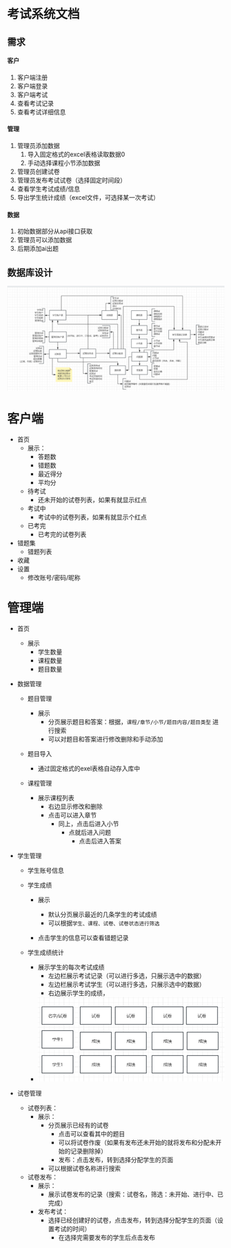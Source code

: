# 考试系统文档

## 需求

#### 客户

1. 客户端注册
2. 客户端登录
3. 客户端考试
4. 查看考试记录
5. 查看考试详细信息

#### 管理

1. 管理员添加数据
    1. 导入固定格式的excel表格读取数据0
    2. 手动选择课程小节添加数据
2. 管理员创建试卷
3. 管理员发布考试试卷（选择固定时间段）
4. 查看学生考试成绩/信息
5. 导出学生统计成绩（excel文件，可选择某一次考试）

#### 数据

1. 初始数据部分从api接口获取
2. 管理员可以添加数据
3. 后期添加ai出题

## 数据库设计
![databaseImage](./images/考试系统数据库设计.png)

# 客户端

* 首页
  * 展示：
    * 答题数
    * 错题数
    * 最近得分
    * 平均分
  * 待考试
    * 还未开始的试卷列表，如果有就显示红点
  * 考试中
    * 考试中的试卷列表，如果有就显示个红点
  * 已考完
    * 已考完的试卷列表
* 错题集
  * 错题列表
* 收藏
* 设置
  * 修改账号/密码/昵称



# 管理端

* 首页
  * 展示
    * 学生数量
    * 课程数量
    * 题目数量

* 数据管理

  * 题目管理
    * 展示
      * 分页展示题目和答案：根据，`课程/章节/小节/题目内容/题目类型` 进行搜索
      * 可以对题目和答案进行修改删除和手动添加
  * 题目导入
    * 通过固定格式的exel表格自动存入库中

  * 课程管理
    * 展示课程列表
      * 右边显示修改和删除
      * 点击可以进入章节
        * 同上，点击后进入小节
          * 点就后进入问题
            * 点击后进入答案

* 学生管理

  * 学生账号信息

  * 学生成绩

    * 展示
      * 默认分页展示最近的几条学生的考试成绩
      * 可以根据`学生、课程、试卷、试卷状态进行筛选`

    * 点击学生的信息可以查看错题记录

  * 学生成绩统计

    * 展示学生的每次考试成绩
      * 左边栏展示考试记录（可以进行多选，只展示选中的数据）
      * 左边栏展示考试学生（可以进行多选，只展示选中的数据）
      * 右边展示学生的成绩，
    * ![导出成绩格式](./images/Snipaste_2025-03-13_09-48-07.png)

* 试卷管理

  * 试卷列表：
    * 展示：
      * 分页展示已经有的试卷
        * 点击可以查看其中的题目
        * 可以将试卷作废（如果有发布还未开始的就将发布和分配未开始的记录删除掉）
        * 发布：点击发布，转到选择分配学生的页面
      * 可以根据试卷名称进行搜索
  * 试卷发布：
    * 展示：
      * 展示试卷发布的记录（搜索：试卷名，筛选：未开始、进行中、已完成）
    * 发布考试：
      * 选择已经创建好的试卷，点击发布，转到选择分配学生的页面（设置考试的时间）
        * 在选择完需要发布的学生后点击发布